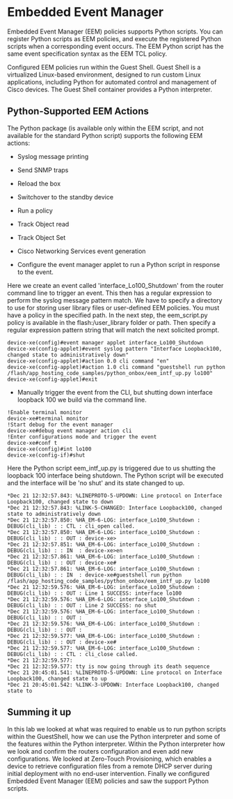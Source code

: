 # Embedded Event Manager

Embedded Event Manager (EEM) policies supports Python scripts. You can register Python scripts as EEM policies, and execute the registered  Python scripts when a corresponding event occurs. The EEM Python script has the same event specification syntax as the EEM TCL policy.

Configured EEM policies run within the Guest Shell. Guest Shell is a virtualized Linux-based environment, 
designed to run custom Linux applications, including Python for automated control and management of Cisco devices. 
The Guest Shell container provides a Python interpreter.


## Python-Supported EEM Actions
The Python package (is available only within the EEM script, and not available for the standard Python script) supports the following EEM actions:

- Syslog message printing
- Send SNMP traps
- Reload the box
- Switchover to the standby device
- Run a policy
- Track Object read
- Track Object Set
- Cisco Networking Services event generation

- Configure the event manager applet to run a Python script in response to the event.

Here we create an event called 'interface_Lo100_Shutdown' from the router command line to trigger an event. This then has a regular expression to perform the syslog message pattern match. We have to specify a directory to use for storing user library files or user-defined EEM policies. You must have a policy in the specified path. In the next step, the eem_script.py policy is available in the flash:/user_library folder or path. Then specify a regular expression pattern string that will match the next solicited prompt.

```
device-xe(config)#event manager applet interface_Lo100_Shutdown
device-xe(config-applet)#event syslog pattern "Interface Loopback100, changed state to administratively down"
device-xe(config-applet)#action 0.0 cli command "en"
device-xe(config-applet)#action 1.0 cli command "guestshell run python /flash/app_hosting_code_samples/python_onbox/eem_intf_up.py lo100"
device-xe(config-applet)#exit

```
- Manually trigger the event from the CLI, but shutting down interface loopback 100 we build via the command line. 

```
!Enable terminal monitor
device-xe#terminal monitor
!Start debug for the event manager
device-xe#debug event manager action cli
!Enter configurations mode and trigger the event
device-xe#conf t
device-xe(config)#int lo100
device-xe(config-if)#shut

```
Here the Python script eem_intf_up.py is triggered due to us shutting the loopback 100 interface being shutdown. The Python script will be executed and the interface will be 'no shut' and its state changed to up.

```
*Dec 21 12:32:57.843: %LINEPROTO-5-UPDOWN: Line protocol on Interface Loopback100, changed state to down
*Dec 21 12:32:57.843: %LINK-5-CHANGED: Interface Loopback100, changed state to administratively down
*Dec 21 12:32:57.850: %HA_EM-6-LOG: interface_Lo100_Shutdown : DEBUG(cli_lib) : : CTL : cli_open called.
*Dec 21 12:32:57.850: %HA_EM-6-LOG: interface_Lo100_Shutdown : DEBUG(cli_lib) : : OUT : device-xe>
*Dec 21 12:32:57.851: %HA_EM-6-LOG: interface_Lo100_Shutdown : DEBUG(cli_lib) : : IN  : device-xe>en
*Dec 21 12:32:57.861: %HA_EM-6-LOG: interface_Lo100_Shutdown : DEBUG(cli_lib) : : OUT : device-xe#
*Dec 21 12:32:57.861: %HA_EM-6-LOG: interface_Lo100_Shutdown : DEBUG(cli_lib) : : IN  : device-xe#guestshell run python /flash/app_hosting_code_samples/python_onbox/eem_intf_up.py lo100
*Dec 21 12:32:59.576: %HA_EM-6-LOG: interface_Lo100_Shutdown : DEBUG(cli_lib) : : OUT : Line 1 SUCCESS: interface lo100
*Dec 21 12:32:59.576: %HA_EM-6-LOG: interface_Lo100_Shutdown : DEBUG(cli_lib) : : OUT : Line 2 SUCCESS: no shut
*Dec 21 12:32:59.576: %HA_EM-6-LOG: interface_Lo100_Shutdown : DEBUG(cli_lib) : : OUT :
*Dec 21 12:32:59.576: %HA_EM-6-LOG: interface_Lo100_Shutdown : DEBUG(cli_lib) : : OUT :
*Dec 21 12:32:59.577: %HA_EM-6-LOG: interface_Lo100_Shutdown : DEBUG(cli_lib) : : OUT : device-xe#
*Dec 21 12:32:59.577: %HA_EM-6-LOG: interface_Lo100_Shutdown : DEBUG(cli_lib) : : CTL : cli_close called.
*Dec 21 12:32:59.577:
*Dec 21 12:32:59.577: tty is now going through its death sequence
*Dec 21 20:45:01.541: %LINEPROTO-5-UPDOWN: Line protocol on Interface Loopback100, changed state to up
*Dec 21 20:45:01.542: %LINK-3-UPDOWN: Interface Loopback100, changed state to 
```

## Summing it up

In this lab we looked at what was required to enable us to run python scripts within the GuestShell, how we can use the Python interpreter and some of the features within the Python interpreter. Within the Python interpreter how we look and confirm the routers configuration and even add new configurations. We looked at Zero-Touch Provisioning, which enables a device to retrieve configuration files from a remote DHCP server during initial deployment with no end-user intervention. Finally we configured Embedded Event Manager 
(EEM) policies and saw the support Python scripts.


